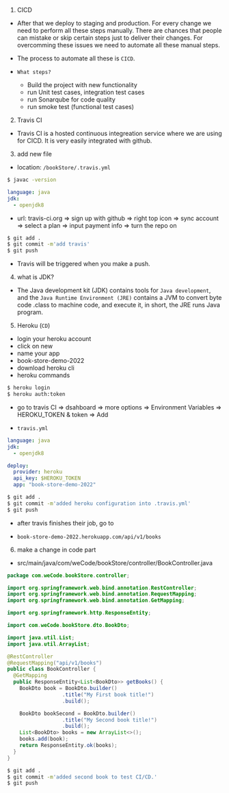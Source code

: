 1. CICD

- After that we deploy to staging and production. For every change we need to perform all these steps manually. There are chances that people can mistake or skip certain steps just to deliver their changes. For overcomming these issues we need to automate all these manual steps.

- The process to automate all these is `CICD`.

- `What steps?`

  - Build the project with new functionality
  - run Unit test cases, integration test cases
  - run Sonarqube for code quality
  - run smoke test (functional test cases)

2. Travis CI

- Travis CI is a hosted continuous integreation service where we are using for CICD. It is very easily integrated with github.

3. add new file

- location: `/bookStore/.travis.yml`

```bash
$ javac -version
```

```yml
language: java
jdk:
  - openjdk8
```

- url: travis-ci.org => sign up with github => right top icon => sync account => select a plan => input payment info => turn the repo on

```bash
$ git add .
$ git commit -m'add travis'
$ git push
```

- Travis will be triggered when you make a push.

4. what is JDK?

- The Java development kit (JDK) contains tools for `Java development`, and the `Java Runtime Environment (JRE)` contains a JVM to convert byte code .class to machine code, and execute it, in short, the JRE runs Java program.

5. Heroku (`CD`)

- login your heroku account
- click on new
- name your app
- book-store-demo-2022
- download heroku cli
- heroku commands

```bash
$ heroku login
$ heroku auth:token
```

- go to travis CI => dsahboard => more options => Environment Variables => HEROKU_TOKEN & token => Add

- `travis.yml` 

```yml
language: java
jdk:
  - openjdk8

deploy:
  provider: heroku
  api_key: $HEROKU_TOKEN
  app: "book-store-demo-2022"
```

```bash
$ git add .
$ git commit -m'added heroku configuration into .travis.yml'
$ git push
```

- after travis finishes their job, go to 

- `book-store-demo-2022.herokuapp.com/api/v1/books`

6. make a change in code part

- src/main/java/com/weCode/bookStore/controller/BookController.java

```java
package com.weCode.bookStore.controller;

import org.springframework.web.bind.annotation.RestController;
import org.springframework.web.bind.annotation.RequestMapping;
import org.springframework.web.bind.annotation.GetMapping;

import org.springframework.http.ResponseEntity;

import com.weCode.bookStore.dto.BookDto;

import java.util.List;
import java.util.ArrayList;

@RestController
@RequestMapping("api/v1/books")
public class BookController {
  @GetMapping
  public ResponseEntity<List<BookDto>> getBooks() {
    BookDto book = BookDto.builder()
                  .title("My First book title!")
                  .build();

    BookDto bookSecond = BookDto.builder()
                  .title("My Second book title!")
                  .build();
    List<BookDto> books = new ArrayList<>();
    books.add(book);
    return ResponseEntity.ok(books);
  }
}
```

```bash
$ git add .
$ git commit -m'added second book to test CI/CD.'
$ git push
```
